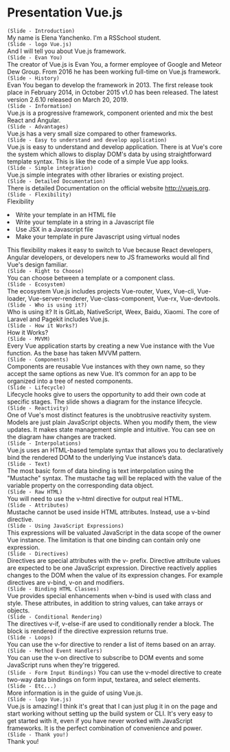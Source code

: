 # Presentation Vue.js
`(Slide - Introduction)`  
My name is Elena Yanchenko. I'm a RSSchool student.  
`(Slide - logo Vue.js)`  
And I will tell you about Vue.js framework.  
`(Slide - Evan You)`  
The creator of Vue.js is Evan You, a former employee of Google and Meteor Dew Group. From 2016 he has been working full-time on Vue.js framework.  
`(Slide - History)`  
Evan You began to develop the framework in 2013. The first release took place in February 2014, in October 2015 v1.0 has been released. The latest version 2.6.10 released on March 20, 2019.  
`(Slide - Information)`  
Vue.js is a progressive framework, component oriented and mix the best React and Angular.  
`(Slide - Advantages)`  
Vue.js has a very small size compared to other frameworks.  
`(Slide - Easy to understand and develop application)`  
Vue.js is easy to understand and develop application. There is at Vue's core the system which allows to display DOM's data by using straightforward template syntax. This is like the code of a simple Vue app looks.  
`(Slide - Simple integration)`  
Vue.js simple integrates with other libraries or existing project.  
`(Slide - Detailed Documentation)`  
There is detailed Documentation on the official website <http://vuejs.org>.  
`(Slide - Flexibility)`  
Flexibility
<li> Write your template in an HTML file
<li> Write your template in a string in a Javascript file
<li> Use JSX in a Javascript file
<li> Make your template in pure Javascript using virtual nodes
  
This flexibility makes it easy to switch to Vue because React developers, Angular developers, or developers new to JS frameworks would all find Vue's design familiar.  
`(Slide - Right to Choose)`  
You can choose between a template or a component class.  
`(Slide - Ecosystem)`  
The ecosystem Vue.js includes projects  Vue-router,  Vuex, Vue-cli, Vue-loader, Vue-server-renderer, Vue-class-component, Vue-rx, Vue-devtools.   
`(Slide - Who is using it?)`  
Who is using it?
It is GitLab, NativeScript, Weex, Baidu, Xiaomi. The core of Laravel and Pagekit includes Vue.js.  
`(Slide - How it Works?)`  
How it Works?  
`(Slide - MVVM)`  
Every Vue application starts by creating a new Vue instance with the Vue function. As the base has taken MVVM pattern.  
`(Slide - Components)`  
Components are reusable Vue instances with they own name, so they accept the same options as new Vue. It’s common for an app to be organized into a tree of nested components.  
`(Slide - Lifecycle)`  
Lifecycle hooks give to users the opportunity to add their own code at specific stages. The slide shows a diagram for the instance lifecycle.  
`(Slide - Reactivity)`  
One of Vue's most distinct features is the unobtrusive reactivity system. Models are just plain JavaScript objects. When you modify them, the view updates. It makes state management simple and intuitive. You can see on the diagram haw changes are tracked.  
`(Slide - Interpolations)`   
Vue.js uses an HTML-based template syntax that allows you to declaratively bind the rendered DOM to the underlying Vue instance’s data.   
`(Slide - Text)`  
The most basic form of data binding is text interpolation using the "Mustache" syntax. The mustache tag will be replaced with the value of the variable property on the corresponding data object.     
`(Slide - Raw HTML)`   
You will need to use the v-html directive for output real HTML.   
`(Slide - Attributes)`  
Mustache cannot be used inside HTML attributes. Instead, use a v-bind directive.  
`(Slide - Using JavaScript Expressions)`  
This expressions will be valuated JavaScript in the data scope of the owner Vue instance. The limitation is that one binding can contain only one expression.  
`(Slide - Directives)`  
Directives are special attributes with the v- prefix. Directive attribute values are expected to be one JavaScript expression. Directive reactively applies changes to the DOM when the value of its expression changes. For example directives are v-bind, v-on and modifiers.  
`(Slide - Binding HTML Classes)`   
Vue provides special enhancements when v-bind is used with class and style. These attributes, in addition to string values, can take arrays or objects.  
`(Slide - Conditional Rendering)`  
The directives v-if, v-else-if are used to conditionally render a block. The block is rendered if the directive expression returns true.  
`(Slide - Loops)`  
You can use the v-for directive to render a list of items based on an array. 
`(Slide - Method Event Handlers)`  
You can use the v-on directive to subscribe to DOM events and some JavaScript runs when they're triggered.   
`(Slide - Form Input Bindings)` 
You can use the v-model directive to create two-way data bindings on form input, textarea, and select elements.  
`(Slide - Etc...)`  
More information is in the guide of using Vue.js.   
`(Slide - logo Vue.js)`  
Vue.js is amazing! I think it's great that I can just plug it in on the page and start working without setting up the build system or CLI. It's very easy to get started with it, even if you have never worked with JavaScript frameworks. It is the perfect combination of convenience and power.  
`(Slide - Thank you!)`  
Thank you!
